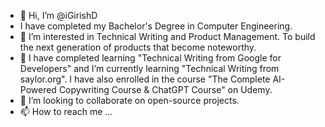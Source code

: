 - 👋 Hi, I’m @iGirishD
- I have completed my Bachelor's Degree in Computer Engineering.
- 👀 I’m interested in Technical Writing and Product Management. To build the next generation of products that become noteworthy.
- 🌱 I have completed learning "Technical Writing from Google for Developers" and I’m currently learning "Technical Writing from saylor.org". I have also enrolled in the course "The Complete AI-Powered Copywriting Course & ChatGPT Course" on Udemy.
- 💞️ I’m looking to collaborate on open-source projects.
- 📫 How to reach me ...

<!---
iGirishD/iGirishD is a ✨ special ✨ repository because its `README.md` (this file) appears on your GitHub profile.
You can click the Preview link to take a look at your changes.
--->
